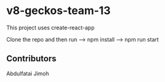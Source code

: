 
# v8-geckos-team-13
This project uses create-react-app

Clone the repo and then run --> npm install --> npm run start

## Contributors
Abdulfatai Jimoh
